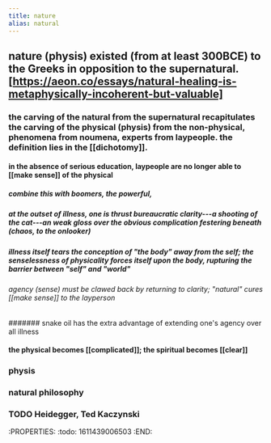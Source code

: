 ```yaml
---
title: nature
alias: natural
---
```


## nature (physis) existed (from at least 300BCE) to the Greeks in opposition to the supernatural. [https://aeon.co/essays/natural-healing-is-metaphysically-incoherent-but-valuable]
### the carving of the natural from the supernatural recapitulates the carving of the physical (physis) from the non-physical, phenomena from noumena, experts from laypeople. the definition lies in the [[dichotomy]].
#### in the absence of serious education, laypeople are no longer able to [[make sense]] of the physical
##### combine this with boomers, the powerful,
##### at the outset of illness, one is thrust bureaucratic clarity---a shooting of the cat---an weak gloss over the obvious complication festering beneath (chaos, to the onlooker)
##### illness itself tears the conception of "the body" away from the self; the *senselessness* of physicality forces itself upon the body, rupturing the barrier between "self" and "world"
###### agency (sense) must be clawed back by returning to clarity; "natural" cures [[make sense]] to the layperson
####### snake oil has the extra advantage of extending one's agency over all illness
#### the physical becomes [[complicated]]; the spiritual becomes [[clear]]
### physis
### natural philosophy
### TODO Heidegger, Ted Kaczynski
:PROPERTIES:
:todo: 1611439006503
:END:
